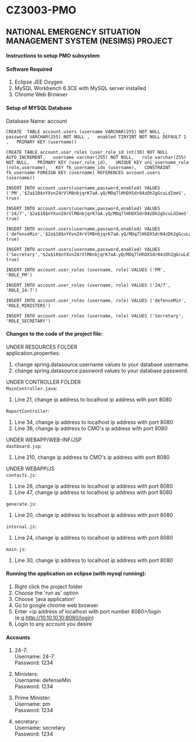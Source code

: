 # CZ3003-PMO

## NATIONAL EMERGENCY SITUATION MANAGEMENT SYSTEM (NESIMS) PROJECT


#### Instructions to setup PMO subsystem

#### Software Required
1. Eclipse JEE Oxygen  
2. MySQL Workbench 6.3CE with MySQL server installed  
3. Chrome Web Browser


#### Setup of MYSQL Database 
Database Name: account  
  
```
CREATE  TABLE account.users (username VARCHAR(255) NOT NULL ,   password VARCHAR(255) NOT NULL ,   enabled TINYINT NOT NULL DEFAULT 1 ,   PRIMARY KEY (username))  

CREATE TABLE account.user_roles (user_role_id int(30) NOT NULL AUTO_INCREMENT,   username varchar(255) NOT NULL,   role varchar(255) NOT NULL,   PRIMARY KEY (user_role_id),   UNIQUE KEY uni_username_role (role,username),   KEY fk_username_idx (username),   CONSTRAINT fk_username FOREIGN KEY (username) REFERENCES account.users (username))  

INSERT INTO account.users(username,password,enabled) VALUES ('PM','$2a$10$nYXvnZ4rVlM8nbjqrK7aA.yQ/MOq7lHhDXSdr04zDh2gGcuLdImeS', true)  

INSERT INTO account.users(username,password,enabled) VALUES ('24/7','$2a$10$nYXvnZ4rVlM8nbjqrK7aA.yQ/MOq7lHhDXSdr04zDh2gGcuLdImeS', true)  

INSERT INTO account.users(username,password,enabled) VALUES ('defenseMin','$2a$10$nYXvnZ4rVlM8nbjqrK7aA.yQ/MOq7lHhDXSdr04zDh2gGcuLdImeS', true)  

INSERT INTO account.users(username,password,enabled) VALUES ('Secretary','$2a$10$nYXvnZ4rVlM8nbjqrK7aA.yQ/MOq7lHhDXSdr04zDh2gGcuLdImeS', true) 
 
INSERT INTO account.user_roles (username, role) VALUES ('PM', 'ROLE_PM')  

INSERT INTO account.user_roles (username, role) VALUES ('24/7', 'ROLE_24-7')  

INSERT INTO account.user_roles (username, role) VALUES ('defenseMin', 'ROLE_MINISTERS')  

INSERT INTO account.user_roles (username, role) VALUES ('Secretary', 'ROLE_SECRETARY')  
```
  
#### Changes to the code of the project file:  

UNDER RESOURCES FOLDER  
application.properties:
1. change spring.datasource.username values to your database username.  
2. change spring.datasource.password values to your database password.  



UNDER CONTROLLER FOLDER  
`MainController.java`:  
1. Line 21, change ip address to localhost ip address with port 8080   
  
`ReportController`:  
1. Line 34, change ip address to localhost ip address with port 8080   
2. Line 36, change ip address to CMO's ip address with port 8080   
  
  
UNDER WEBAPP/WEB-INF/JSP  
`dashboard.jsp`:  
1. Line 210, change ip address to CMO's ip address with port 8080   
  
  
  
UNDER WEBAPP/JS  
`contacts.js`:  
1. Line 26, change ip address to localhost ip address with port 8080   
2. Line 47, change ip address to localhost ip address with port 8080   
  
`generate.js`:  
1. Line 20, change ip address to localhost ip address with port 8080   
  
`internal.js`:  
1. Line 24, change ip address to localhost ip address with port 8080   
  
`main.js`:  
1. Line 30, change ip address to localhost ip address with port 8080   
  
  
  
  
#### Running the application on eclipse (with mysql running):  
1. Right click the project folder  
2. Choose the 'run as' option  
3. Choose 'java application'  
4. Go to google chrome web browser  
5. Enter <ip address of localhost with port number 8080>/login (e.g.http://10.10.10.10:8080/login)  
6. Login to any account you desire  


#### Accounts
1. 24-7:  
Username: 24-7  
Password:  1234  
  
2. Ministers:  
Username: defenseMin  
Password:  1234      
  
1. Prime Minister:  
Username: pm  
Password:  1234      
  
1. secretary:  
Username: secretary   
Password:  1234  
